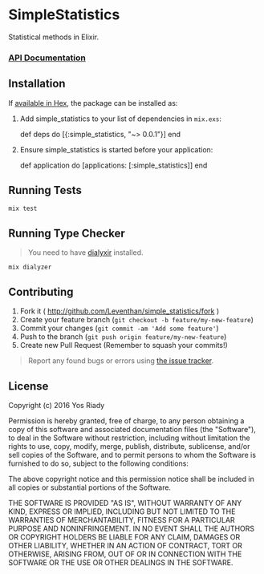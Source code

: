 # SimpleStatistics

Statistical methods in Elixir.

### [API Documentation](http://yosriady.com/simple_statistics/)

## Installation

If [available in Hex](https://hex.pm/docs/publish), the package can be installed as:

  1. Add simple_statistics to your list of dependencies in `mix.exs`:

        def deps do
          [{:simple_statistics, "~> 0.0.1"}]
        end

  2. Ensure simple_statistics is started before your application:

        def application do
          [applications: [:simple_statistics]]
        end


## Running Tests

```
mix test
```

## Running Type Checker

> You need to have [dialyxir](https://github.com/jeremyjh/dialyxir) installed.

```
mix dialyzer
```

## Contributing

1. Fork it ( http://github.com/Leventhan/simple_statistics/fork )
2. Create your feature branch (`git checkout -b feature/my-new-feature`)
3. Commit your changes (`git commit -am 'Add some feature'`)
4. Push to the branch (`git push origin feature/my-new-feature`)
5. Create new Pull Request (Remember to squash your commits!)

> Report any found bugs or errors using [the issue tracker](https://github.com/Leventhan/simple_statistics/issues).

## License

Copyright (c) 2016 Yos Riady

Permission is hereby granted, free of charge, to any person obtaining
a copy of this software and associated documentation files (the
"Software"), to deal in the Software without restriction, including
without limitation the rights to use, copy, modify, merge, publish,
distribute, sublicense, and/or sell copies of the Software, and to
permit persons to whom the Software is furnished to do so, subject to
the following conditions:

The above copyright notice and this permission notice shall be
included in all copies or substantial portions of the Software.

THE SOFTWARE IS PROVIDED "AS IS", WITHOUT WARRANTY OF ANY KIND,
EXPRESS OR IMPLIED, INCLUDING BUT NOT LIMITED TO THE WARRANTIES OF
MERCHANTABILITY, FITNESS FOR A PARTICULAR PURPOSE AND
NONINFRINGEMENT. IN NO EVENT SHALL THE AUTHORS OR COPYRIGHT HOLDERS BE
LIABLE FOR ANY CLAIM, DAMAGES OR OTHER LIABILITY, WHETHER IN AN ACTION
OF CONTRACT, TORT OR OTHERWISE, ARISING FROM, OUT OF OR IN CONNECTION
WITH THE SOFTWARE OR THE USE OR OTHER DEALINGS IN THE SOFTWARE.
